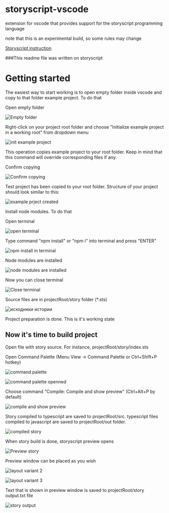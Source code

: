 # storyscript-vscode
extension for vscode that provides support for the storyscript programming language

note that this is an experimental build, so some rules may change

[Storyscript instruction](https://github.com/freewebtime/storyscriptOrigins/blob/master/Instruction.md)

###This readme file was written on storyscript

# Getting started

The easiest way to start working is to open empty folder inside vscode and copy to that folder example project. To do that

Open empty folder

![Empty folder](https://raw.githubusercontent.com/freewebtime/storyscript-vscode-extension/master/client/lib/images/vscode_empty.png)

Right-click on your project root folder and choose "Initialize example project in a working root" from dropdown menu

![init example project](https://raw.githubusercontent.com/freewebtime/storyscript-vscode-extension/master/client/lib/images/init_example_project.png)

This operation copies example project to your root folder. Keep in mind that this command will override corresponding files if any. 

Confirm copying

![Confirm copying](https://raw.githubusercontent.com/freewebtime/storyscript-vscode-extension/master/client/lib/images/confirm_init_example_project.png)

Test project has been copied to your root folder. Structure of your project should look similar to this:

![example prject created](https://raw.githubusercontent.com/freewebtime/storyscript-vscode-extension/master/client/lib/images/example_project_created.png)

Install node modules. To do that

Open terminal

![open terminal](https://raw.githubusercontent.com/freewebtime/storyscript-vscode-extension/master/client/lib/images/open_terminal.png)

Type command "npm install" or "npm i" into terminal and press "ENTER"

![npm install in terminal](https://raw.githubusercontent.com/freewebtime/storyscript-vscode-extension/master/client/lib/images/npm_install.png)

Node modules are installed

![node modules are installed](https://raw.githubusercontent.com/freewebtime/storyscript-vscode-extension/master/client/lib/images/node_modules_created.png)

Now you can close terminal

![Close terminal](https://raw.githubusercontent.com/freewebtime/storyscript-vscode-extension/master/client/lib/images/close_terminal.png)

Source files are in projectRoot/story folder (*.sts)

![исходники истории](https://raw.githubusercontent.com/freewebtime/storyscript-vscode-extension/master/client/lib/images/story_source_files.png)

Project preparation is done. This is it's working state

## Now it's time to build project
Open file with story source. For instance, projectRoot/story/index.sts 

Open Command Palette (Menu View -> Command Palette or Ctrl+Shift+P hotkey) 

![command palette](https://raw.githubusercontent.com/freewebtime/storyscript-vscode-extension/master/client/lib/images/command_palette.png)

![command palette openned](https://raw.githubusercontent.com/freewebtime/storyscript-vscode-extension/master/client/lib/images/command_palette_openned.png)

Choose command "Compile: Compile and show preview" (Ctrl+Alt+P by default)

![compile and show preview](https://raw.githubusercontent.com/freewebtime/storyscript-vscode-extension/master/client/lib/images/compile_and_show_preview.png)

Story compiled to typescript are saved to projectRoot/src. 
typescript files compiled to javascript are saved to projectRoot/out folder.

![compiled story](https://raw.githubusercontent.com/freewebtime/storyscript-vscode-extension/master/client/lib/images/compiled_story.png)

When story build is done, storyscript preview opens

![Preview story](https://raw.githubusercontent.com/freewebtime/storyscript-vscode-extension/master/client/lib/images/preview_story.png)

Preview window can be placed as you wish

![layout variant 2](https://raw.githubusercontent.com/freewebtime/storyscript-vscode-extension/master/client/lib/images/layout_2.png)

![layout variant 3](https://raw.githubusercontent.com/freewebtime/storyscript-vscode-extension/master/client/lib/images/layout_3.png)

Text that is shown in preview window is saved to projectRoot/story output.txt file

![story output](https://raw.githubusercontent.com/freewebtime/storyscript-vscode-extension/master/client/lib/images/story_output.png)
